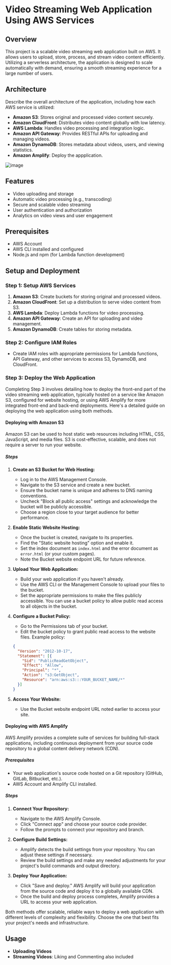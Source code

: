 
# Video Streaming Web Application Using AWS Services

## Overview

This project is a scalable video streaming web application built on AWS. It allows users to upload, store, process, and stream video content efficiently. Utilizing a serverless architecture, the application is designed to scale automatically with demand, ensuring a smooth streaming experience for a large number of users.

## Architecture

Describe the overall architecture of the application, including how each AWS service is utilized:

- **Amazon S3**: Stores original and processed video content securely.
- **Amazon CloudFront**: Distributes video content globally with low latency.
- **AWS Lambda**: Handles video processing and integration logic.
- **Amazon API Gateway**: Provides RESTful APIs for uploading and managing videos.
- **Amazon DynamoDB**: Stores metadata about videos, users, and viewing statistics.
- **Amazon Amplify**: Deploy the appplication.

![image](https://github.com/PasanAbeysekara/video-streaming-web-app-using-aws-services/assets/69195287/963dd89f-2657-4987-bf63-004fd8b4d90a)

## Features

- Video uploading and storage
- Automatic video processing (e.g., transcoding)
- Secure and scalable video streaming
- User authentication and authorization
- Analytics on video views and user engagement

## Prerequisites

- AWS Account
- AWS CLI installed and configured
- Node.js and npm (for Lambda function development)

## Setup and Deployment

### Step 1: Setup AWS Services

1. **Amazon S3**: Create buckets for storing original and processed videos.
2. **Amazon CloudFront**: Set up a distribution to serve video content from S3.
3. **AWS Lambda**: Deploy Lambda functions for video processing.
4. **Amazon API Gateway**: Create an API for uploading and video management.
5. **Amazon DynamoDB**: Create tables for storing metadata.

### Step 2: Configure IAM Roles

- Create IAM roles with appropriate permissions for Lambda functions, API Gateway, and other services to access S3, DynamoDB, and CloudFront.

### Step 3: Deploy the Web Application

Completing Step 3 involves detailing how to deploy the front-end part of the video streaming web application, typically hosted on a service like Amazon S3, configured for website hosting, or using AWS Amplify for more integrated front-end and back-end deployments. Here's a detailed guide on deploying the web application using both methods.

#### Deploying with Amazon S3

Amazon S3 can be used to host static web resources including HTML, CSS, JavaScript, and media files. S3 is cost-effective, scalable, and does not require a server to run your website.

##### Steps

1. **Create an S3 Bucket for Web Hosting:**
   - Log in to the AWS Management Console.
   - Navigate to the S3 service and create a new bucket.
   - Ensure the bucket name is unique and adheres to DNS naming conventions.
   - Uncheck "Block all public access" settings and acknowledge the bucket will be publicly accessible.
   - Choose a region close to your target audience for better performance.

2. **Enable Static Website Hosting:**
   - Once the bucket is created, navigate to its properties.
   - Find the "Static website hosting" option and enable it.
   - Set the index document as `index.html` and the error document as `error.html` (or your custom pages).
   - Note the Bucket website endpoint URL for future reference.

3. **Upload Your Web Application:**
   - Build your web application if you haven't already.
   - Use the AWS CLI or the Management Console to upload your files to the bucket.
   - Set the appropriate permissions to make the files publicly accessible. You can use a bucket policy to allow public read access to all objects in the bucket.

4. **Configure a Bucket Policy:**
   - Go to the Permissions tab of your bucket.
   - Edit the bucket policy to grant public read access to the website files. Example policy:

    ```json
    {
      "Version": "2012-10-17",
      "Statement": [{
        "Sid": "PublicReadGetObject",
        "Effect": "Allow",
        "Principal": "*",
        "Action": "s3:GetObject",
        "Resource": "arn:aws:s3:::YOUR_BUCKET_NAME/*"
      }]
    }
    ```

5. **Access Your Website:**
   - Use the Bucket website endpoint URL noted earlier to access your site.

#### Deploying with AWS Amplify

AWS Amplify provides a complete suite of services for building full-stack applications, including continuous deployment from your source code repository to a global content delivery network (CDN).

##### Prerequisites

- Your web application's source code hosted on a Git repository (GitHub, GitLab, Bitbucket, etc.).
- AWS Account and Amplify CLI installed.

##### Steps

1. **Connect Your Repository:**
   - Navigate to the AWS Amplify Console.
   - Click "Connect app" and choose your source code provider.
   - Follow the prompts to connect your repository and branch.

2. **Configure Build Settings:**
   - Amplify detects the build settings from your repository. You can adjust these settings if necessary.
   - Review the build settings and make any needed adjustments for your project's build commands and output directory.

3. **Deploy Your Application:**
   - Click "Save and deploy." AWS Amplify will build your application from the source code and deploy it to a globally available CDN.
   - Once the build and deploy process completes, Amplify provides a URL to access your web application.

Both methods offer scalable, reliable ways to deploy a web application with different levels of complexity and flexibility. Choose the one that best fits your project's needs and infrastructure.

## Usage

- **Uploading Videos**
- **Streaming Videos**: Liking and Commenting also included 
